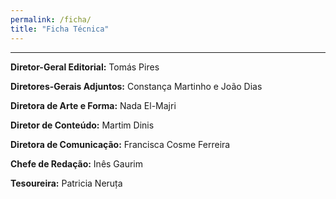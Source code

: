 ```yaml
---
permalink: /ficha/
title: "Ficha Técnica"
---
```


---

**Diretor-Geral Editorial:** Tomás Pires

**Diretores-Gerais Adjuntos:** Constança Martinho e João Dias

**Diretora de Arte e Forma:** Nada El-Majri

**Diretor de Conteúdo:** Martim Dinis

**Diretora de Comunicação:** Francisca Cosme Ferreira

**Chefe de Redação:** Inês Gaurim

**Tesoureira:** Patricia Neruța